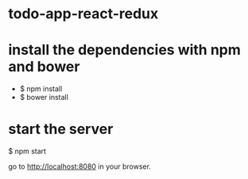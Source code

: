 # todo-app-react-redux

# install the dependencies with npm and bower
* $ npm install
* $ bower install

# start the server
$ npm start

go to [http://localhost:8080](http://localhost:8000) in your browser.
